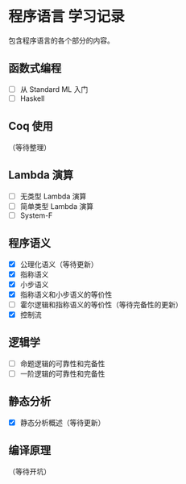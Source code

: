 # 程序语言 学习记录

包含程序语言的各个部分的内容。

## 函数式编程

- [ ] 从 Standard ML 入门
- [ ] Haskell

## Coq 使用

（等待整理）


## Lambda 演算

- [ ] 无类型 Lambda 演算
- [ ] 简单类型 Lambda 演算
- [ ] System-F

## 程序语义

- [x] 公理化语义（等待更新）
- [x] 指称语义
- [x] 小步语义
- [x] 指称语义和小步语义的等价性
- [ ] 霍尔逻辑和指称语义的等价性（等待完备性的更新）
- [x] 控制流

## 逻辑学

- [ ] 命题逻辑的可靠性和完备性
- [ ] 一阶逻辑的可靠性和完备性

## 静态分析

- [x] 静态分析概述（等待更新）

## 编译原理

（等待开坑）





